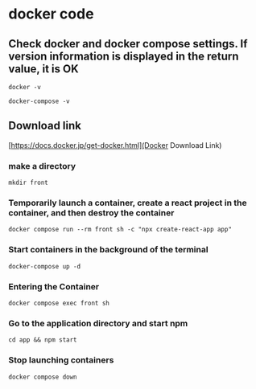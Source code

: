 # docker code

## Check docker and docker compose settings. If version information is displayed in the return value, it is OK

```docker -v```

```docker-compose -v```

## Download link

[https://docs.docker.jp/get-docker.html](Docker Download Link)

### make a directory

```mkdir front```

### Temporarily launch a container, create a react project in the container, and then destroy the container

```docker compose run --rm front sh -c "npx create-react-app app"```

### Start containers in the background of the terminal

```docker-compose up -d```

### Entering the Container

```docker compose exec front sh```

### Go to the application directory and start npm

```cd app && npm start```

### Stop launching containers

```docker compose down```
